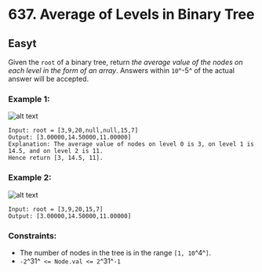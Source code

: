 # 637. Average of Levels in Binary Tree


## Easyt

Given the `root` of a binary tree, return *the average value of the nodes on each level in the form of an array*. Answers within `10`^-5^ of the actual answer will be accepted.

### Example 1:
![alt text](https://assets.leetcode.com/uploads/2021/03/09/avg1-tree.jpg)
```console
Input: root = [3,9,20,null,null,15,7]
Output: [3.00000,14.50000,11.00000]
Explanation: The average value of nodes on level 0 is 3, on level 1 is 14.5, and on level 2 is 11.
Hence return [3, 14.5, 11].
```

### Example 2:
![alt text](https://assets.leetcode.com/uploads/2021/03/09/avg2-tree.jpg)
```console
Input: root = [3,9,20,15,7]
Output: [3.00000,14.50000,11.00000]
```

### Constraints:

- The number of nodes in the tree is in the range `[1, 10`^4^`]`.
- `-2`^31^` <= Node.val <= 2`^31^`-1`